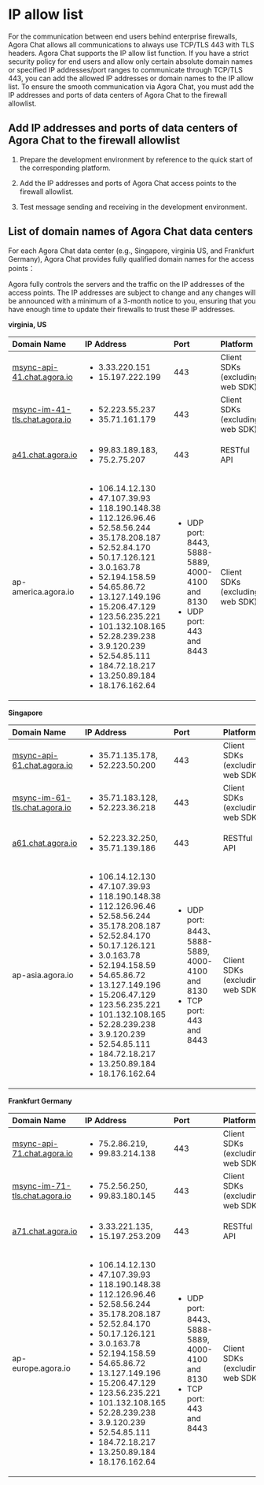 
# IP allow list

For the communication between end users behind enterprise firewalls, Agora Chat allows all communications to always use TCP/TLS 443 with TLS headers. Agora Chat supports the IP allow list function. If you have a strict security policy for end users and allow only certain absolute domain names or specified IP addresses/port ranges to communicate through TCP/TLS 443, you can add the allowed IP addresses or domain names to the IP allow list. To ensure the smooth communication via Agora Chat, you must add the IP addresses and ports of data centers of Agora Chat to the firewall allowlist.

## Add IP addresses and ports of data centers of Agora Chat to the firewall allowlist

1. Prepare the development environment by reference to the quick start of the corresponding platform.

2. Add the IP addresses and ports of Agora Chat access points to the firewall allowlist.

3. Test message sending and receiving in the development environment.

## List of domain names of Agora Chat data centers

For each Agora Chat data center (e.g., Singapore, virginia US, and Frankfurt Germany), Agora Chat provides fully qualified domain names for the access points： 

Agora fully controls the servers and the traffic on the IP addresses of the access points. The IP addresses are subject to change and any changes will be announced with a minimum of a 3-month notice to you, ensuring that you have enough time to update their firewalls to trust these IP addresses.

**virginia, US**

| Domain Name | IP Address | Port | Platform |
| :---------- | :------- | :----- | :------------- |
|[msync-api-41.chat.agora.io](http://msync-api-41.chat.agora.io/)|<ul><li>3.33.220.151</li><li>15.197.222.199</li></ul>| 443 | Client SDKs (excluding web SDK) |
|[msync-im-41-tls.chat.agora.io](http://msync-im-41-tls.chat.agora.io/)|<ul><li>52.223.55.237</li><li>35.71.161.179</li></ul>| 443 | Client SDKs (excluding web SDK) |
|[a41.chat.agora.io](http://a41.chat.agora.io/)|<ul><li>99.83.189.183,</li><li>75.2.75.207</li></ul>| 443 | RESTful API|
|ap-america.agora.io|<ul><li>106.14.12.130</li><li>47.107.39.93</li><li>118.190.148.38</li><li>112.126.96.46</li><li>52.58.56.244</li><li>35.178.208.187</li><li>52.52.84.170</li><li>50.17.126.121</li><li>3.0.163.78</li><li>52.194.158.59</li><li>54.65.86.72</li><li>13.127.149.196</li><li>15.206.47.129</li><li>123.56.235.221</li><li>101.132.108.165</li><li>52.28.239.238</li><li>3.9.120.239</li><li>52.54.85.111</li><li>184.72.18.217</li><li>13.250.89.184</li><li>18.176.162.64</li></ul>|<ul><li>UDP port: 8443, 5888-5889, 4000-4100 and 8130</li><li>UDP port: 443 and 8443</li></ul>| Client SDKs (excluding web SDK) |

**Singapore**

| Domain Name | IP Address | Port | Platform |
| :---------- | :------- | :----- | :------------- |
|[msync-api-61.chat.agora.io](http://msync-api-61.chat.agora.io/)|<ul><li>35.71.135.178,</li><li>52.223.50.200</li></ul>| 443 | Client SDKs (excluding web SDK) |
|[msync-im-61-tls.chat.agora.io](http://msync-im-61-tls.chat.agora.io/)|<ul><li>35.71.183.128,</li><li>52.223.36.218</li></ul>| 443 | Client SDKs (excluding web SDK) |
|[a61.chat.agora.io](http://a61.chat.agora.io/)|<ul><li>52.223.32.250,</li><li>35.71.139.186</li></ul>| 443 | RESTful API|
|ap-asia.agora.io|<ul><li>106.14.12.130</li><li>47.107.39.93</li><li>118.190.148.38</li><li>112.126.96.46</li><li>52.58.56.244</li><li>35.178.208.187</li><li>52.52.84.170</li><li>50.17.126.121</li><li>3.0.163.78</li><li>52.194.158.59</li><li>54.65.86.72</li><li>13.127.149.196</li><li>15.206.47.129</li><li>123.56.235.221</li><li>101.132.108.165</li><li>52.28.239.238</li><li>3.9.120.239</li><li>52.54.85.111</li><li>184.72.18.217</li><li>13.250.89.184</li><li>18.176.162.64</li></ul>|<ul><li>UDP port: 8443、5888-5889, 4000-4100 and 8130</li><li>TCP port: 443 and 8443</li></ul>| Client SDKs (excluding web SDK) |

**Frankfurt Germany**

| Domain Name | IP Address | Port | Platform |
| :---------- | :------- | :----- | :------------- |
|[msync-api-71.chat.agora.io](http://msync-api-71.chat.agora.io/)|<ul><li>75.2.86.219,</li><li>99.83.214.138</li></ul>| 443 | Client SDKs (excluding web SDK)|
|[msync-im-71-tls.chat.agora.io](http://msync-im-71-tls.chat.agora.io/)|<ul><li>75.2.56.250,</li><li>99.83.180.145</li></ul>|443| Client SDKs (excluding web SDK) |
|[a71.chat.agora.io](http://a71.chat.agora.io/)|<ul><li>3.33.221.135,</li><li>15.197.253.209</li></ul>| 443 |RESTful API|
|ap-europe.agora.io|<ul><li>106.14.12.130</li><li>47.107.39.93</li><li>118.190.148.38</li><li>112.126.96.46</li><li>52.58.56.244</li><li>35.178.208.187</li><li>52.52.84.170</li><li>50.17.126.121</li><li>3.0.163.78</li><li>52.194.158.59</li><li>54.65.86.72</li><li>13.127.149.196</li><li>15.206.47.129</li><li>123.56.235.221</li><li>101.132.108.165</li><li>52.28.239.238</li><li>3.9.120.239</li><li>52.54.85.111</li><li>184.72.18.217</li><li>13.250.89.184</li><li>18.176.162.64</li></ul>|<ul><li>UDP port: 8443、5888-5889, 4000-4100 and 8130</li><li>TCP port: 443 and 8443</li></ul>| Client SDKs (excluding web SDK)|



